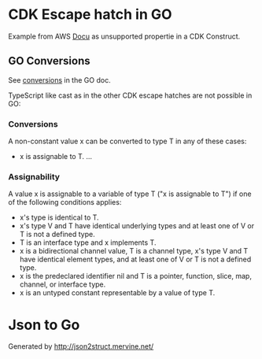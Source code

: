 # CDK Escape hatch in GO


Example from AWS [Docu](https://docs.aws.amazon.com/AWSCloudFormation/latest/UserGuide/aws-properties-s3-bucket-analyticsconfiguration.html#aws-properties-s3-bucket-analyticsconfiguration--examples) as unsupported propertie in a CDK Construct.

## GO Conversions

See [conversions](https://go.dev/ref/spec#Conversions) in the GO doc.

TypeScript like cast as in the other CDK escape hatches are not possible in GO:

### Conversions

A non-constant value x can be converted to type T in any of these cases:
- x is assignable to T.
...

### Assignability
A value x is assignable to a variable of type T ("x is assignable to T") if one of the following conditions applies:

- x's type is identical to T.
- x's type V and T have identical underlying types and at least one of V or T is not a defined type.
- T is an interface type and x implements T.
- x is a bidirectional channel value, T is a channel type, x's type V and T have identical element types, and at least one of V or T is not a defined type.
- x is the predeclared identifier nil and T is a pointer, function, slice, map, channel, or interface type.
- x is an untyped constant representable by a value of type T.


# Json to Go

 Generated by http://json2struct.mervine.net/